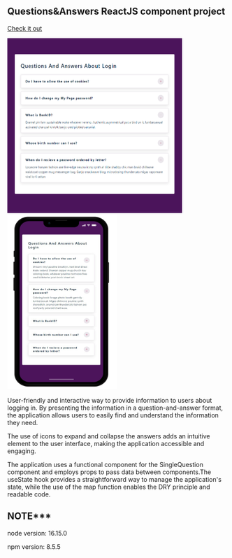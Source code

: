 ## Questions&Answers ReactJS component project

[Check it out](https://login-questions-and-answers.netlify.app/)

<img src='/src/img/questionsapp.png' width=400 height=400> <img src='/src/img/questions-phone.png' width=250 height=400>

User-friendly and interactive way to provide information to users about logging in. By presenting the information in a question-and-answer format, the application allows users to easily find and understand the information they need.

The use of icons to expand and collapse the answers adds an intuitive element to the user interface, making the application accessible and engaging.

The application uses a functional component for the SingleQuestion component and employs props to pass data between components.The useState hook provides a straightforward way to manage the application's state, while the use of the map function enables the DRY principle and readable code.

## NOTE*** 
node version: 16.15.0

npm version: 8.5.5
